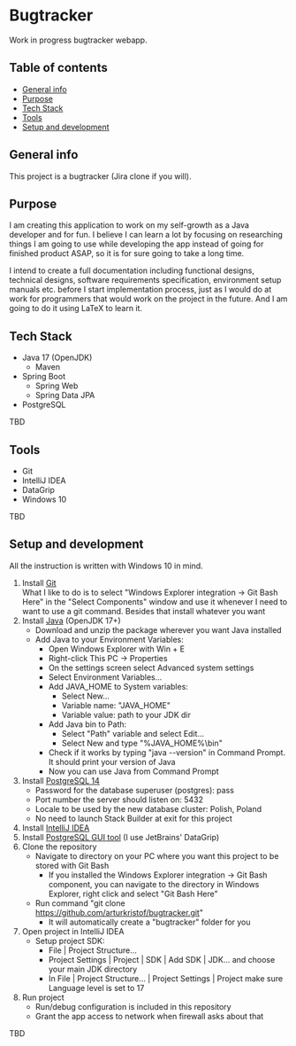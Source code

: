 # Bugtracker
Work in progress bugtracker webapp.

## Table of contents
* [General info](#general-info)
* [Purpose](#purpose)
* [Tech Stack](#tech-stack)
* [Tools](#tools)
* [Setup and development](#setup-and-development)

## General info
This project is a bugtracker (Jira clone if you will).

## Purpose
I am creating this application to work on my self-growth as a Java developer and for fun. I believe I can learn a lot by focusing on researching things I am going to use while developing the app instead of going for finished product ASAP, so it is for sure going to take a long time. 

I intend to create a full documentation including functional designs, technical designs, software requirements specification, environment setup manuals etc. before I start implementation process, just as I would do at work for programmers that would work on the project in the future. And I am going to do it using LaTeX to learn it.

## Tech Stack
* Java 17 (OpenJDK)
    * Maven
* Spring Boot
    * Spring Web
    * Spring Data JPA
* PostgreSQL

TBD

## Tools
* Git
* IntelliJ IDEA
* DataGrip
* Windows 10

TBD

## Setup and development
All the instruction is written with Windows 10 in mind.
1. Install [Git](https://git-scm.com/downloads)  
What I like to do is to select "Windows Explorer integration -> Git Bash Here" in the "Select Components" window and use it whenever I need to want to use a git command. Besides that install whatever you want
2. Install [Java](https://jdk.java.net/17/) (OpenJDK 17+)
    * Download and unzip the package wherever you want Java installed
    * Add Java to your Environment Variables:
        * Open Windows Explorer with Win + E
        * Right-click This PC -> Properties
        * On the settings screen select Advanced system settings
        * Select Environment Variables...
        * Add JAVA_HOME to System variables:
            * Select New...
            * Variable name: "JAVA_HOME"
            * Variable value: path to your JDK dir
        * Add Java bin to Path:
            * Select "Path" variable and select Edit...
            * Select New and type "%JAVA_HOME%\bin"
        * Check if it works by typing "java --version" in Command Prompt. It should print your version of Java
        * Now you can use Java from Command Prompt
3. Install [PostgreSQL 14](https://www.postgresql.org/download/windows/)
    * Password for the database superuser (postgres): pass
    * Port number the server should listen on: 5432
    * Locale to be used by the new database cluster: Polish, Poland
    * No need to launch Stack Builder at exit for this project
4. Install [IntelliJ IDEA](https://www.jetbrains.com/idea/)
5. Install [PostgreSQL GUI tool](https://www.google.com/search?q=best%20postgres%20gui) (I use JetBrains' DataGrip)
6. Clone the repository
    * Navigate to directory on your PC where you want this project to be stored with Git Bash
        * If you installed the Windows Explorer integration -> Git Bash component, you can navigate to the directory in Windows Explorer, right click and select "Git Bash Here"
    * Run command "git clone https://github.com/arturkristof/bugtracker.git"
        * It will automatically create a "bugtracker" folder for you
7. Open project in IntelliJ IDEA
    * Setup project SDK:
        * File | Project Structure...
        * Project Settings | Project | SDK | Add SDK | JDK... and choose your main JDK directory
        * In File | Project Structure... | Project Settings | Project make sure Language level is set to 17
8. Run project
    * Run/debug configuration is included in this repository
    * Grant the app access to network when firewall asks about that

TBD
